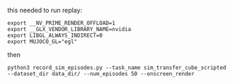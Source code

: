 this needed to run replay:
```
export __NV_PRIME_RENDER_OFFLOAD=1
export __GLX_VENDOR_LIBRARY_NAME=nvidia
export LIBGL_ALWAYS_INDIRECT=0
export MUJOCO_GL="egl"  
```

then 

```
python3 record_sim_episodes.py --task_name sim_transfer_cube_scripted --dataset_dir data_dir/ --num_episodes 50 --onscreen_render
```

